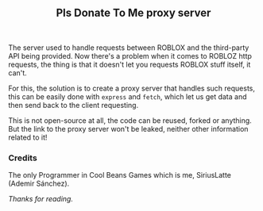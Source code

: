 <div align="center">
    <h2><strong>Pls Donate To Me proxy server</strong></h2>
</div>

<br>

The server used to handle requests between ROBLOX and the third-party API being provided. Now there's a problem when it comes to ROBLOZ http requests, the thing is that it doesn't let you requests ROBLOX stuff itself, it can't. 

For this, the solution is to create a proxy server that handles such requests, this can be easily done with `express` and `fetch`, which let us get data and then send back to the client requesting. 

This is not open-source at all, the code can be reused, forked or anything. But the link to the proxy server won't be leaked, neither other information related to it!

### **Credits**

The only Programmer in Cool Beans Games which is me, SiriusLatte (Ademir Sánchez).

*Thanks for reading.*